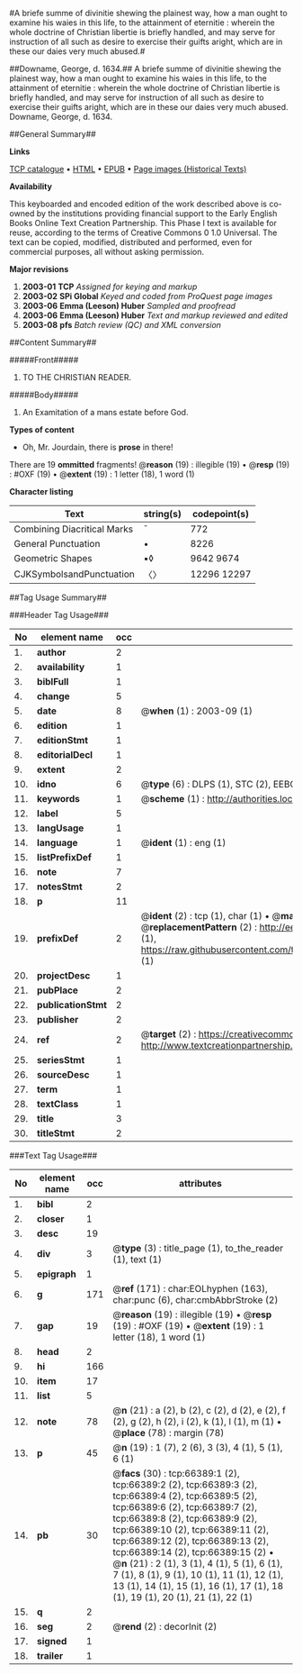 #A briefe summe of divinitie shewing the plainest way, how a man ought to examine his waies in this life, to the attainment of eternitie : wherein the whole doctrine of Christian libertie is briefly handled, and may serve for instruction of all such as desire to exercise their guifts aright, which are in these our daies very much abused.#

##Downame, George, d. 1634.##
A briefe summe of divinitie shewing the plainest way, how a man ought to examine his waies in this life, to the attainment of eternitie : wherein the whole doctrine of Christian libertie is briefly handled, and may serve for instruction of all such as desire to exercise their guifts aright, which are in these our daies very much abused.
Downame, George, d. 1634.

##General Summary##

**Links**

[TCP catalogue](http://www.ota.ox.ac.uk/tcp/)  • 
[HTML](http://tei.it.ox.ac.uk/tcp/Texts-HTML/free/A36/A36462.html)  • 
[EPUB](http://tei.it.ox.ac.uk/tcp/Texts-EPUB/free/A36/A36462.epub) • 
[Page images (Historical Texts)](https://data.historicaltexts.jisc.ac.uk/view?pubId=eebo-12728221e&pageId=eebo-12728221e-66389-1)

**Availability**

This keyboarded and encoded edition of the
	       work described above is co-owned by the institutions
	       providing financial support to the Early English Books
	       Online Text Creation Partnership. This Phase I text is
	       available for reuse, according to the terms of Creative
	       Commons 0 1.0 Universal. The text can be copied,
	       modified, distributed and performed, even for
	       commercial purposes, all without asking permission.

**Major revisions**

1. __2003-01__ __TCP__ *Assigned for keying and markup*
1. __2003-02__ __SPi Global__ *Keyed and coded from ProQuest page images*
1. __2003-06__ __Emma (Leeson) Huber__ *Sampled and proofread*
1. __2003-06__ __Emma (Leeson) Huber__ *Text and markup reviewed and edited*
1. __2003-08__ __pfs__ *Batch review (QC) and XML conversion*

##Content Summary##

#####Front#####

1. TO THE CHRISTIAN READER.

#####Body#####

1. An Examitation of a mans estate before God.

**Types of content**

  * Oh, Mr. Jourdain, there is **prose** in there!

There are 19 **ommitted** fragments! 
 @__reason__ (19) : illegible (19)  •  @__resp__ (19) : #OXF (19)  •  @__extent__ (19) : 1 letter (18), 1 word (1)

**Character listing**


|Text|string(s)|codepoint(s)|
|---|---|---|
|Combining             Diacritical Marks|̄|772|
|General Punctuation|•|8226|
|Geometric Shapes|▪◊|9642 9674|
|CJKSymbolsandPunctuation|〈〉|12296 12297|

##Tag Usage Summary##

###Header Tag Usage###

|No|element name|occ|attributes|
|---|---|---|---|
|1.|__author__|2||
|2.|__availability__|1||
|3.|__biblFull__|1||
|4.|__change__|5||
|5.|__date__|8| @__when__ (1) : 2003-09 (1)|
|6.|__edition__|1||
|7.|__editionStmt__|1||
|8.|__editorialDecl__|1||
|9.|__extent__|2||
|10.|__idno__|6| @__type__ (6) : DLPS (1), STC (2), EEBO-CITATION (1), OCLC (1), VID (1)|
|11.|__keywords__|1| @__scheme__ (1) : http://authorities.loc.gov/ (1)|
|12.|__label__|5||
|13.|__langUsage__|1||
|14.|__language__|1| @__ident__ (1) : eng (1)|
|15.|__listPrefixDef__|1||
|16.|__note__|7||
|17.|__notesStmt__|2||
|18.|__p__|11||
|19.|__prefixDef__|2| @__ident__ (2) : tcp (1), char (1)  •  @__matchPattern__ (2) : ([0-9\-]+):([0-9IVX]+) (1), (.+) (1)  •  @__replacementPattern__ (2) : http://eebo.chadwyck.com/downloadtiff?vid=$1&page=$2 (1), https://raw.githubusercontent.com/textcreationpartnership/Texts/master/tcpchars.xml#$1 (1)|
|20.|__projectDesc__|1||
|21.|__pubPlace__|2||
|22.|__publicationStmt__|2||
|23.|__publisher__|2||
|24.|__ref__|2| @__target__ (2) : https://creativecommons.org/publicdomain/zero/1.0/ (1), http://www.textcreationpartnership.org/docs/. (1)|
|25.|__seriesStmt__|1||
|26.|__sourceDesc__|1||
|27.|__term__|1||
|28.|__textClass__|1||
|29.|__title__|3||
|30.|__titleStmt__|2||


###Text Tag Usage###

|No|element name|occ|attributes|
|---|---|---|---|
|1.|__bibl__|2||
|2.|__closer__|1||
|3.|__desc__|19||
|4.|__div__|3| @__type__ (3) : title_page (1), to_the_reader (1), text (1)|
|5.|__epigraph__|1||
|6.|__g__|171| @__ref__ (171) : char:EOLhyphen (163), char:punc (6), char:cmbAbbrStroke (2)|
|7.|__gap__|19| @__reason__ (19) : illegible (19)  •  @__resp__ (19) : #OXF (19)  •  @__extent__ (19) : 1 letter (18), 1 word (1)|
|8.|__head__|2||
|9.|__hi__|166||
|10.|__item__|17||
|11.|__list__|5||
|12.|__note__|78| @__n__ (21) : a (2), b (2), c (2), d (2), e (2), f (2), g (2), h (2), i (2), k (1), l (1), m (1)  •  @__place__ (78) : margin (78)|
|13.|__p__|45| @__n__ (19) : 1 (7), 2 (6), 3 (3), 4 (1), 5 (1), 6 (1)|
|14.|__pb__|30| @__facs__ (30) : tcp:66389:1 (2), tcp:66389:2 (2), tcp:66389:3 (2), tcp:66389:4 (2), tcp:66389:5 (2), tcp:66389:6 (2), tcp:66389:7 (2), tcp:66389:8 (2), tcp:66389:9 (2), tcp:66389:10 (2), tcp:66389:11 (2), tcp:66389:12 (2), tcp:66389:13 (2), tcp:66389:14 (2), tcp:66389:15 (2)  •  @__n__ (21) : 2 (1), 3 (1), 4 (1), 5 (1), 6 (1), 7 (1), 8 (1), 9 (1), 10 (1), 11 (1), 12 (1), 13 (1), 14 (1), 15 (1), 16 (1), 17 (1), 18 (1), 19 (1), 20 (1), 21 (1), 22 (1)|
|15.|__q__|2||
|16.|__seg__|2| @__rend__ (2) : decorInit (2)|
|17.|__signed__|1||
|18.|__trailer__|1||
